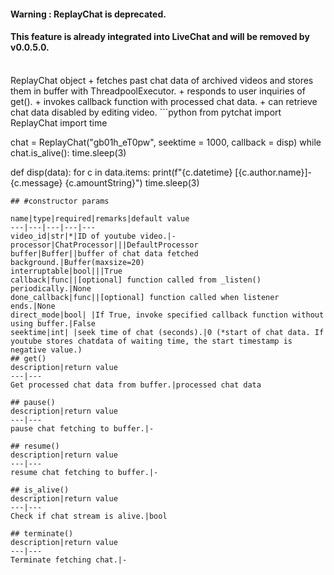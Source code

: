 #### Warning : ReplayChat is deprecated. <br>
#### This feature is already integrated into LiveChat and will be removed by v0.0.5.0.
<br>
ReplayChat object 
+ fetches past chat data of archived videos and stores them in buffer with ThreadpoolExecutor.
+ responds to user inquiries of get().
+ invokes callback function with processed chat data.
+ can retrieve chat data disabled by editing video.
```python
from pytchat import ReplayChat
import time

chat = ReplayChat("gb01h_eT0pw", seektime = 1000, callback = disp)
while chat.is_alive():
  time.sleep(3)

def disp(data):
  for c in data.items:
    print(f"{c.datetime} [{c.author.name}]-{c.message} {c.amountString}")
    time.sleep(3)
```
## #constructor params

name|type|required|remarks|default value
---|---|---|---|---
video_id|str|*|ID of youtube video.|-
processor|ChatProcessor|||DefaultProcessor
buffer|Buffer||buffer of chat data fetched background.|Buffer(maxsize=20)
interruptable|bool|||True
callback|func||[optional] function called from _listen() periodically.|None
done_callback|func||[optional] function called when listener ends.|None
direct_mode|bool| |If True, invoke specified callback function without using buffer.|False
seektime|int| |seek time of chat (seconds).|0 (*start of chat data. If youtube stores chatdata of waiting time, the start timestamp is negative value.)
## get()
description|return value
---|---
Get processed chat data from buffer.|processed chat data

## pause()
description|return value
---|---
pause chat fetching to buffer.|-

## resume()
description|return value
---|---
resume chat fetching to buffer.|-

## is_alive()
description|return value
---|---
Check if chat stream is alive.|bool

## terminate()
description|return value
---|---
Terminate fetching chat.|-


